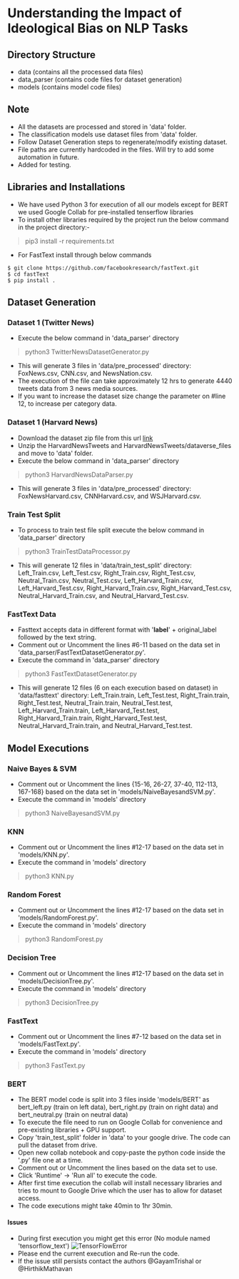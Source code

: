# Understanding the Impact of Ideological Bias on NLP Tasks
## Directory Structure
 - data (contains all the processed data files)
 - data_parser (contains code files for dataset generation)
 - models (contains model code files)

## Note
 - All the datasets are processed and stored in 'data' folder.
 - The classification models use dataset files from 'data' folder.
 - Follow Dataset Generation steps to regenerate/modify existing dataset.
 - File paths are currently hardcoded in the files. Will try to add some automation in future.
 - Added for testing.

## Libraries and Installations
 - We have used Python 3 for execution of all our models except for BERT we used Google Collab for pre-installed tenserflow libraries
 - To install other libraries required by the project run the below command in the project directory:-
> pip3 install -r requirements.txt
 - For FastText install through below commands
```
$ git clone https://github.com/facebookresearch/fastText.git
$ cd fastText
$ pip install .
```

## Dataset Generation
### Dataset 1 (Twitter News)
 - Execute the below command in 'data_parser' directory
> python3 TwitterNewsDatasetGenerator.py
 - This will generate 3 files in 'data/pre_processed' directory: FoxNews.csv, CNN.csv, and NewsNation.csv.
 - The execution of the file can take approximately 12 hrs to generate 4440 tweets data from 3 news media sources.
 - If you want to increase the dataset size change the parameter on #line 12, to increase per category data.
 
### Dataset 1 (Harvard News)
 - Download the dataset zip file from this url [link](https://dataverse.harvard.edu/dataset.xhtml?persistentId=doi:10.7910/DVN/5XRZLH)
 - Unzip the HarvardNewsTweets and HarvardNewsTweets/dataverse_files and move to 'data' folder.
 - Execute the below command in 'data_parser' directory
> python3 HarvardNewsDataParser.py
 - This will generate 3 files in 'data/pre_processed' directory: FoxNewsHarvard.csv, CNNHarvard.csv, and WSJHarvard.csv.
 
### Train Test Split
 - To process to train test file split execute the below command in 'data_parser' directory
> python3 TrainTestDataProcessor.py
 - This will generate 12 files in 'data/train_test_split' directory: Left_Train.csv, Left_Test.csv, Right_Train.csv, Right_Test.csv, Neutral_Train.csv, Neutral_Test.csv, Left_Harvard_Train.csv, Left_Harvard_Test.csv, Right_Harvard_Train.csv, Right_Harvard_Test.csv, Neutral_Harvard_Train.csv, and Neutral_Harvard_Test.csv.

### FastText Data
 - Fasttext accepts data in different format with '__label__' + original_label followed by the text string.
 - Comment out or Uncomment the lines #6-11 based on the data set in 'data_parser/FastTextDatasetGenerator.py'.
 - Execute the command in 'data_parser' directory
> python3 FastTextDatasetGenerator.py
 - This will generate 12 files (6 on each execution based on dataset) in 'data/fasttext' directory: Left_Train.train, Left_Test.test, Right_Train.train, Right_Test.test, Neutral_Train.train, Neutral_Test.test, Left_Harvard_Train.train, Left_Harvard_Test.test, Right_Harvard_Train.train, Right_Harvard_Test.test, Neutral_Harvard_Train.train, and Neutral_Harvard_Test.test.
 
## Model Executions
### Naive Bayes & SVM
 - Comment out or Uncomment the lines {15-16, 26-27, 37-40, 112-113, 167-168} based on the data set in 'models/NaiveBayesandSVM.py'.
 - Execute the command in 'models' directory
> python3 NaiveBayesandSVM.py
### KNN
 - Comment out or Uncomment the lines #12-17 based on the data set in 'models/KNN.py'.
 - Execute the command in 'models' directory
> python3 KNN.py
### Random Forest
 - Comment out or Uncomment the lines #12-17 based on the data set in 'models/RandomForest.py'.
 - Execute the command in 'models' directory
> python3 RandomForest.py
### Decision Tree
 - Comment out or Uncomment the lines #12-17 based on the data set in 'models/DecisionTree.py'.
 - Execute the command in 'models' directory
> python3 DecisionTree.py
### FastText
 - Comment out or Uncomment the lines #7-12 based on the data set in 'models/FastText.py'.
 - Execute the command in 'models' directory
> python3 FastText.py
### BERT
 - The BERT model code is split into 3 files inside 'models/BERT' as bert_left.py (train on left data), bert_right.py (train on right data) and bert_neutral.py (train on neutral data)
 - To execute the file need to run on Google Collab for convenience and pre-existing libraries + GPU support.
 - Copy 'train_test_split' folder in 'data' to your google drive. The code can pull the dataset from drive.
 - Open new collab notebook and copy-paste the python code inside the '.py' file one at a time.
 - Comment out or Uncomment the lines based on the data set to use.
 - Click 'Runtime' -> 'Run all' to execute the code.
 - After first time execution the collab will install necessary libraries and tries to mount to Google Drive which the user has to allow for dataset access.
 - The code executions might take 40min to 1hr 30min.
#### Issues
 - During first execution you might get this error (No module named 'tensorflow_text') 
 ![TensorFlowError](https://user-images.githubusercontent.com/96170761/204177888-c1972984-82fd-487b-9410-3ffd63a3c4ef.png)
 - Please end the current execution and Re-run the code. 
 - If the issue still persists contact the authors @GayamTrishal or @HirthikMathavan

